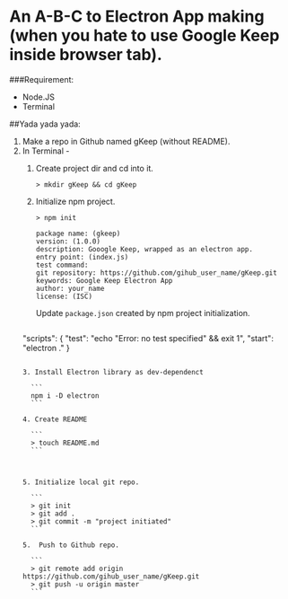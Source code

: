 # An A-B-C to Electron App making (when you hate to use Google Keep inside browser tab).


###Requirement:

 - Node.JS
 - Terminal

##Yada yada yada:

1. Make a repo in Github named gKeep (without README).
2. In Terminal -
	1. Create project dir and cd into it.
	
	    ```
	    > mkdir gKeep && cd gKeep
	    ```

	2. Initialize npm project.

		```
		> npm init
		```

	    ```
	    package name: (gkeep)
	    version: (1.0.0)
	    description: Gooogle Keep, wrapped as an electron app.
	    entry point: (index.js) 
	    test command:
	    git repository: https://github.com/gihub_user_name/gKeep.git
	    keywords: Google Keep Electron App
	    author: your_name
	    license: (ISC)
	    ```

		Update `package.json` created by npm project initialization.
		
		```javascript
	  "scripts": {
		    "test": "echo \"Error: no test specified\" && exit 1",
		    "start": "electron ."
	  }
	  ```

	3. Install Electron library as dev-dependenct
	
		```
		npm i -D electron
		```
    
    4. Create README

	    ```
	    > touch README.md
	    ```
	

	
	5. Initialize local git repo.
	
	    ```
	    > git init
	    > git add .
	    > git commit -m "project initiated"
	    ```

	5.  Push to Github repo.

	    ```
	    > git remote add origin https://github.com/gihub_user_name/gKeep.git
	    > git push -u origin master
	    ```

	